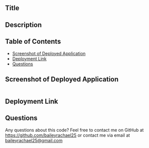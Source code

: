 ## Title
 

## Description


## Table of Contents
- [Screenshot of Deployed Application](#deployed)
- [Deployment Link](#deployment)
- [Questions](#questions)


## Screenshot of Deployed Application
<img src="">

## Deployment Link


## Questions
Any questions about this code? Feel free to contact me on GitHub at https://github.com/baileyrachael25 or contact me via email at baileyrachael25@gmail.com